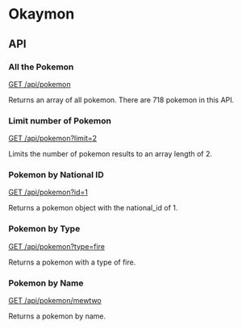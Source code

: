 # Okaymon

## API

### All the Pokemon

[GET /api/pokemon](http://okaymon.mybluemix.net/api/pokemon)

Returns an array of all pokemon.
There are 718 pokemon in this API. 

### Limit number of Pokemon 

[GET /api/pokemon?limit=2](http://okaymon.mybluemix.net/api/pokemon?limit=2)

Limits the number of pokemon results to an array length of 2.

### Pokemon by National ID

[GET /api/pokemon?id=1](http://okaymon.mybluemix.net/api/pokemon?id=1)

Returns a pokemon object with the national_id of 1.

### Pokemon by Type

[GET /api/pokemon?type=fire](http://okaymon.mybluemix.net/api/pokemon?type=fire)

Returns a pokemon with a type of fire.

### Pokemon by Name
[GET /api/pokemon/mewtwo](http://okaymon.mybluemix.net/api/pokemon/mewtwo)

Returns a pokemon by name.